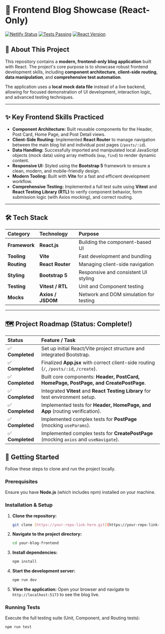 # 📝 Frontend Blog Showcase (React-Only)

[![Netlify Status](https://api.netlify.com/api/v1/badges/YOUR-NETLIFY-ID/deploy-status)](https://YOUR-NETLIFY-APP.netlify.app/)
[![Tests Passing](https://img.shields.io/badge/Tests-Passing-brightgreen)](./)
[![React Version](https://img.shields.io/badge/React-v18+-blue)](https://reactjs.org/)

## 👋 About This Project

This repository contains a **modern, frontend-only blog application** built with React. The project's core purpose is to showcase robust frontend development skills, including **component architecture**, **client-side routing**, **data manipulation**, and **comprehensive test automation**.

The application uses a **local mock data file** instead of a live backend, allowing for focused demonstration of UI development, interaction logic, and advanced testing techniques.

---

## ✨ Key Frontend Skills Practiced

* **Component Architecture:** Built reusable components for the Header, Post Card, Home Page, and Post Detail views.
* **Client-Side Routing:** Implemented **React Router** to manage navigation between the main blog list and individual post pages (`/posts/:id`).
* **Data Handling:** Successfully imported and manipulated local JavaScript objects (mock data) using array methods (`map`, `find`) to render dynamic content.
* **Responsive UI:** Styled using the **Bootstrap 5** framework to ensure a clean, modern, and mobile-friendly design.
* **Modern Tooling:** Built with **Vite** for a fast and efficient development workflow.
* **Comprehensive Testing:** Implemented a full test suite using **Vitest** and **React Testing Library (RTL)** to verify component behavior, form submission logic (with Axios mocking), and correct routing.

---

## 🛠️ Tech Stack

| Category | Technology | Purpose |
| :--- | :--- | :--- |
| **Framework** | **React.js** | Building the component-based UI |
| **Tooling** | **Vite** | Fast development and bundling |
| **Routing** | **React Router** | Managing client-side navigation |
| **Styling** | **Bootstrap 5** | Responsive and consistent UI styling |
| **Testing** | **Vitest / RTL** | Unit and Component testing |
| **Mocks** | **Axios / JSDOM** | Network and DOM simulation for testing |

---

## 🗺️ Project Roadmap (Status: Complete!)

| Status | Feature / Task |
| :--- | :--- |
| ✅ **Completed** | Set up initial React/Vite project structure and integrated Bootstrap. |
| ✅ **Completed** | Finalized **App.jsx** with correct client-side routing (`/`, `/posts/:id`, `/create`). |
| ✅ **Completed** | Built core components: **Header, PostCard, HomePage, PostPage, and CreatePostPage**. |
| ✅ **Completed** | Integrated **Vitest** and **React Testing Library** for test environment setup. |
| ✅ **Completed** | Implemented tests for **Header, HomePage, and App** (routing verification). |
| ✅ **Completed** | Implemented complex tests for **PostPage** (mocking `useParams`). |
| ✅ **Completed** | Implemented complex tests for **CreatePostPage** (mocking `axios` and `useNavigate`). |

## 🚀 Getting Started

Follow these steps to clone and run the project locally.

### Prerequisites

Ensure you have **Node.js** (which includes npm) installed on your machine.

### Installation & Setup

1.  **Clone the repository:**

    ```bash
    git clone [https://your-repo-link-here.git](https://your-repo-link-here.git)
    ```

2.  **Navigate to the project directory:**

    ```bash
    cd your-blog-frontend
    ```

3.  **Install dependencies:**

    ```bash
    npm install
    ```

4.  **Start the development server:**

    ```bash
    npm run dev
    ```

5.  **View the application:**
    Open your browser and navigate to `http://localhost:5173` to see the blog live.

### Running Tests

Execute the full testing suite (Unit, Component, and Routing tests):

```bash
npm run test